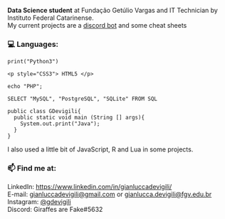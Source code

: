 **Data Science student** at Fundação Getúlio Vargas and IT Technician by Instituto Federal Catarinense. <br>
My current projects are a <a href="https://github.com/GDevigili/rotom-bot-discord">discord bot</a> and some cheat sheets

### 💻 Languages:
```print("Python3")```

```<p style="CSS3"> HTML5 </p>```

```echo "PHP";```

```SELECT "MySQL", "PostgreSQL", "SQLite" FROM SQL```

```
public class GDevigili{
  public static void main (String [] args){
    System.out.print("Java");
  }
}
```
I also used a little bit of JavaScript, R and Lua in some projects.

### 📫 Find me at:
LinkedIn: https://www.linkedin.com/in/gianluccadevigili/ <br>
E-mail: gianluccadevigili@gmail.com or gianlucca.devigili@fgv.edu.br <br>
Instagram: <a href="https://www.instagram.com/gdevigili/">@gdevigili</a> <br>
Discord: Giraffes are Fake#5632
